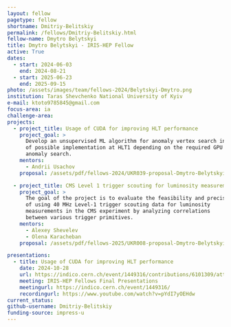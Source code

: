 ```yaml
---
layout: fellow
pagetype: fellow
shortname: Dmitriy-Belitskiy
permalink: /fellows/Dmitriy-Belitskiy.html
fellow-name: Dmytro Belytskyi
title: Dmytro Belytskyi - IRIS-HEP Fellow
active: True
dates:
  - start: 2024-06-03
    end: 2024-08-21
  - start: 2025-06-23
    end: 2025-09-15
photo: /assets/images/team/fellows-2024/Belytskyi-Dmytro.png
institution: Taras Shevchenko National University of Kyiv
e-mail: ktoto9785845@gmail.com
focus-area: ia
challenge-area:
projects:
  - project_title: Usage of CUDA for improving HLT performance
    project_goal: >
      Develop an unsupervised ML algorithm for anomaly vertex search in the view
      of possible implementation at HLT1 depending on the required GPU resources for such
      anomaly search.
    mentors:
      - Andrii Usachov
    proposal: /assets/pdf/fellows-2024/UKR039-proposal-Dmytro-Belytskyi.pdf

  - project_title: CMS Level 1 trigger scouting for luminosity measurement
    project_goal: >
      The goal of the project is to evaluate the feasibility and precision
      of using 40 MHz Level-1 trigger scouting data for luminosity
      measurements in the CMS experiment by analyzing correlations
      between various trigger primitives.
    mentors:  
      - Alexey Shevelev
      - Olena Karacheban
    proposal: /assets/pdf/fellows-2025/UKR008-proposal-Dmytro-Belytskyi.pdf

presentations: 
  - title: Usage of CUDA for improving HLT performance
    date: 2024-10-28
    url: https://indico.cern.ch/event/1449316/contributions/6101309/attachments/2956024/5197741/improving%20HLT%20performance_v2.pdf
    meeting: IRIS-HEP Fellows Final Presentations
    meetingurl: https://indico.cern.ch/event/1449316/
    recordingurl: https://www.youtube.com/watch?v=pYdI7yOEHdw
current_status:
github-username: Dmitriy-Belitskiy
funding-source: impress-u
---
```

